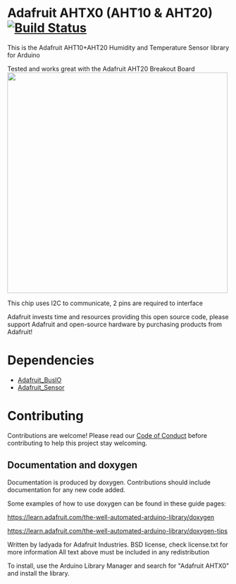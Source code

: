 # Adafruit AHTX0 (AHT10 & AHT20) [![Build Status](https://github.com/adafruit/Adafruit_AHTX0/workflows/Arduino%20Library%20CI/badge.svg)](https://github.com/adafruit/Adafruit_AHTX0/actions)

This is the Adafruit AHT10+AHT20 Humidity and Temperature Sensor library for Arduino

Tested and works great with the Adafruit AHT20 Breakout Board
[<img src="assets/board.png?raw=true" width="500px">](https://www.adafruit.com/products/)


This chip uses I2C to communicate, 2 pins are required to interface

Adafruit invests time and resources providing this open source code, please support Adafruit and open-source hardware by purchasing products from Adafruit!

# Dependencies
* [Adafruit_BusIO](https://github.com/adafruit/Adafruit_BusIO)
* [Adafruit_Sensor](https://github.com/adafruit/Adafruit_Sensor)

# Contributing

Contributions are welcome! Please read our [Code of Conduct](https://github.com/adafruit/Adafruit_AHT10/blob/master/CODE_OF_CONDUCT.md>)
before contributing to help this project stay welcoming.

## Documentation and doxygen
Documentation is produced by doxygen. Contributions should include documentation for any new code added.

Some examples of how to use doxygen can be found in these guide pages:

https://learn.adafruit.com/the-well-automated-arduino-library/doxygen

https://learn.adafruit.com/the-well-automated-arduino-library/doxygen-tips

Written by ladyada for Adafruit Industries.
BSD license, check license.txt for more information
All text above must be included in any redistribution

To install, use the Arduino Library Manager and search for "Adafruit AHTX0" and install the library.
